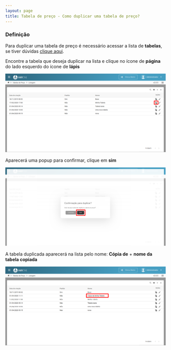 ```yaml
---
layout: page
title: Tabela de preço - Como duplicar uma tabela de preço?
---
```


### Definição

Para duplicar uma tabela de preço é necessário acessar a lista de **tabelas**, se tiver dúvidas [clique aqui](/pages/tabelas-de-preco/como-pesquisar-por-uma-tabela-de-preco).

Encontre a tabela que deseja duplicar na lista e clique no ícone de **página** do lado esquerdo do ícone de **lápis**

<p align="center">
  <img alt="lista de clínicas" src="/pages/tabelas-de-preco/como-duplicar-uma-tabela-de-preco/lista_duplicar.png" width="800">
</p>

Aparecerá uma popup para confirmar, clique em **sim**

<p align="center">
  <img alt="lista de clínicas" src="/pages/tabelas-de-preco/como-duplicar-uma-tabela-de-preco/lista_confirmar_duplicar.png" width="800">
</p>

A tabela duplicada aparecerá na lista pelo nome: **Cópia de** + **nome da tabela copiada**

<p align="center">
  <img alt="Tipos de agendamento" src="/pages/tabelas-de-preco/como-duplicar-uma-tabela-de-preco/tabela_copia.png" width="800">
</p>